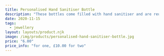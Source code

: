 ```yaml
---
title: Personalised Hand Sanitiser Bottle
description: "These bottles come filled with hand sanitiser and are reusable."
date: 2020-11-15
tags:
  - jewellery
layout: layouts/product.njk
image: /img/products/personalised-hand-sanitiser-bottle.jpg
price: "6.00"
price_info: "for one, £10.00 for two"
---
```

